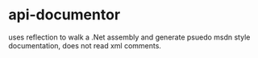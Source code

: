 api-documentor
==============

uses reflection to walk a .Net assembly and generate psuedo msdn style documentation, does not read xml comments.

